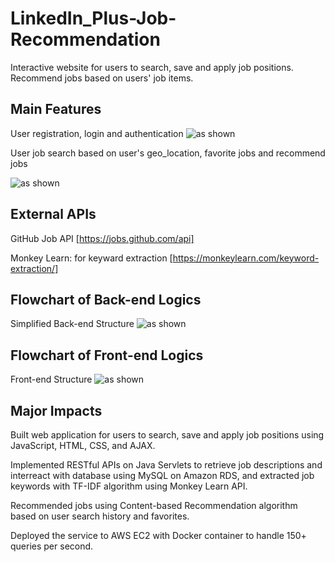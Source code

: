 # LinkedIn_Plus-Job-Recommendation
Interactive website for users to search, save and apply job positions.
Recommend jobs based on users'  job items.

## Main Features
User registration, login and authentication
![as shown](https://github.com/OkayLetsrock/requiredPNGs/blob/main/misc/registration%20UI.png)

User job search based on user's geo_location, favorite jobs and recommend jobs

![as shown](https://github.com/OkayLetsrock/requiredPNGs/blob/main/misc/Job%20Recommendation.png)

## External APIs
GitHub Job API [https://jobs.github.com/api]

Monkey Learn: for keyward extraction [https://monkeylearn.com/keyword-extraction/]

## Flowchart of Back-end Logics
Simplified Back-end Structure
![as shown](https://github.com/OkayLetsrock/requiredPNGs/blob/main/misc/back%20end.png)

## Flowchart of Front-end Logics
Front-end Structure
![as shown](https://github.com/OkayLetsrock/requiredPNGs/blob/main/misc/front%20end%20logics.png)

## Major Impacts
Built web application for users to search, save and apply job positions using JavaScript, HTML, CSS, and AJAX.

Implemented RESTful APIs on Java Servlets to retrieve job descriptions and interreact with database using MySQL on Amazon RDS, and extracted job keywords with TF-IDF algorithm using Monkey Learn API.

Recommended jobs using Content-based Recommendation algorithm based on user search history and favorites.

Deployed the service to AWS EC2 with Docker container to handle 150+ queries per second.
